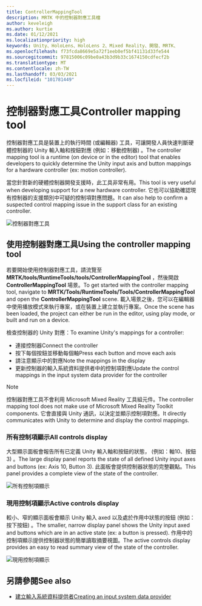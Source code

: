 ```yaml
---
title: ControllerMappingTool
description: MRTK 中的控制器對應工具檔
author: keveleigh
ms.author: kurtie
ms.date: 01/12/2021
ms.localizationpriority: high
keywords: Unity、HoloLens、HoloLens 2、Mixed Reality、開發、MRTK、
ms.openlocfilehash: f73fcda8669e5a72f1eeb0ef5bf41131d33fe544
ms.sourcegitcommit: 97815006c09be0a43b3d9b33c1674150cdfecf2b
ms.translationtype: MT
ms.contentlocale: zh-TW
ms.lasthandoff: 03/03/2021
ms.locfileid: "101781449"
---
```

# <a name="controller-mapping-tool"></a><span data-ttu-id="3a126-104">控制器對應工具</span><span class="sxs-lookup"><span data-stu-id="3a126-104">Controller mapping tool</span></span>

<span data-ttu-id="3a126-105">控制器對應工具是裝置上的執行時間 (或編輯器) 工具，可讓開發人員快速判斷硬體控制器的 Unity 輸入軸和按鈕對應 (例如：移動控制器) 。</span><span class="sxs-lookup"><span data-stu-id="3a126-105">The controller mapping tool is a runtime (on device or in the editor) tool that enables developers to quickly determine the Unity input axis and button mappings for a hardware controller (ex: motion controller).</span></span>

<span data-ttu-id="3a126-106">當您針對新的硬體控制器開發支援時，此工具非常有用。</span><span class="sxs-lookup"><span data-stu-id="3a126-106">This tool is very useful when developing support for a new hardware controller.</span></span> <span data-ttu-id="3a126-107">它也可以協助確認現有控制器的支援類別中可疑的控制項對應問題。</span><span class="sxs-lookup"><span data-stu-id="3a126-107">It can also help to confirm a suspected control mapping issue in the support class for an existing controller.</span></span>

![控制器對應工具](../Images/ControllerMappingTool/ControllerMappingTool.png)

## <a name="using-the-controller-mapping-tool"></a><span data-ttu-id="3a126-109">使用控制器對應工具</span><span class="sxs-lookup"><span data-stu-id="3a126-109">Using the controller mapping tool</span></span>

<span data-ttu-id="3a126-110">若要開始使用控制器對應工具，請流覽至 **MRTK/tools/RuntimeTools/tools/ControllerMappingTool** ，然後開啟 **ControllerMappingTool** 場景。</span><span class="sxs-lookup"><span data-stu-id="3a126-110">To get started with the controller mapping tool, navigate to **MRTK/Tools/RuntimeTools/Tools/ControllerMappingTool** and open the **ControllerMappingTool** scene.</span></span> <span data-ttu-id="3a126-111">載入場景之後，您可以在編輯器中使用播放模式來執行專案，或在裝置上建立並執行專案。</span><span class="sxs-lookup"><span data-stu-id="3a126-111">Once the scene has been loaded, the project can either be run in the editor, using play mode, or built and run on a device.</span></span>

<span data-ttu-id="3a126-112">檢查控制器的 Unity 對應：</span><span class="sxs-lookup"><span data-stu-id="3a126-112">To examine Unity's mappings for a controller:</span></span>

- <span data-ttu-id="3a126-113">連接控制器</span><span class="sxs-lookup"><span data-stu-id="3a126-113">Connect the controller</span></span>
- <span data-ttu-id="3a126-114">按下每個按鈕並移動每個軸</span><span class="sxs-lookup"><span data-stu-id="3a126-114">Press each button and move each axis</span></span>
- <span data-ttu-id="3a126-115">請注意顯示中的對應</span><span class="sxs-lookup"><span data-stu-id="3a126-115">Note the mappings in the display</span></span>
- <span data-ttu-id="3a126-116">更新控制器的輸入系統資料提供者中的控制項對應</span><span class="sxs-lookup"><span data-stu-id="3a126-116">Update the control mappings in the input system data provider for the controller</span></span>

> [!NOTE]
> <span data-ttu-id="3a126-117">控制器對應工具不會利用 Microsoft Mixed Reality 工具組元件。</span><span class="sxs-lookup"><span data-stu-id="3a126-117">The controller mapping tool does not make use of Microsoft Mixed Reality Toolkit components.</span></span> <span data-ttu-id="3a126-118">它會直接與 Unity 通訊，以決定並顯示控制項對應。</span><span class="sxs-lookup"><span data-stu-id="3a126-118">It directly communicates with Unity to determine and display the control mappings.</span></span>

### <a name="all-controls-display"></a><span data-ttu-id="3a126-119">所有控制項顯示</span><span class="sxs-lookup"><span data-stu-id="3a126-119">All controls display</span></span>

<span data-ttu-id="3a126-120">大型顯示面板會報告所有已定義 Unity 輸入軸和按鈕的狀態， (例如：軸10、按鈕 3) 。</span><span class="sxs-lookup"><span data-stu-id="3a126-120">The large display panel reports the state of all defined Unity input axes and buttons (ex: Axis 10, Button 3).</span></span> <span data-ttu-id="3a126-121">此面板會提供控制器狀態的完整觀點。</span><span class="sxs-lookup"><span data-stu-id="3a126-121">This panel provides a complete view of the state of the controller.</span></span>

![所有控制項顯示](../Images/ControllerMappingTool/AllControls.png)

### <a name="active-controls-display"></a><span data-ttu-id="3a126-123">現用控制項顯示</span><span class="sxs-lookup"><span data-stu-id="3a126-123">Active controls display</span></span>

<span data-ttu-id="3a126-124">較小、窄的顯示面板會顯示 Unity 輸入 axed 以及處於作用中狀態的按鈕 (例如：按下按鈕) 。</span><span class="sxs-lookup"><span data-stu-id="3a126-124">The smaller, narrow display panel shows the Unity input axed and buttons which are in an active state (ex: a button is pressed).</span></span> <span data-ttu-id="3a126-125">作用中的控制項顯示提供控制器狀態的簡單讀取摘要視圖。</span><span class="sxs-lookup"><span data-stu-id="3a126-125">The active controls display provides an easy to read summary view of the state of the controller.</span></span>

![現用控制項顯示](../Images/ControllerMappingTool/ActiveControls.png)

## <a name="see-also"></a><span data-ttu-id="3a126-127">另請參閱</span><span class="sxs-lookup"><span data-stu-id="3a126-127">See also</span></span>

- [<span data-ttu-id="3a126-128">建立輸入系統資料提供者</span><span class="sxs-lookup"><span data-stu-id="3a126-128">Creating an input system data provider</span></span>](../Input/CreateDataProvider.md)
